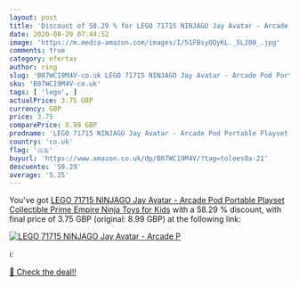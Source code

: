 ```yaml
---
layout: post
title: 'Discount of 58.29 % for LEGO 71715 NINJAGO Jay Avatar - Arcade P'
date: 2020-08-29 07:44:52
image: 'https://m.media-amazon.com/images/I/51FBsyOQyKL._SL200_.jpg'
comments: true
category: ofertas
author: ring
slug: 'B07WC19M4V-co.uk LEGO 71715 NINJAGO Jay Avatar - Arcade Pod Portable...'
sku: 'B07WC19M4V-co.uk'
tags: [ 'lego', ]
actualPrice: 3.75 GBP
currency: GBP
price: 3.75
comparePrice: 8.99 GBP
prodname: 'LEGO 71715 NINJAGO Jay Avatar - Arcade Pod Portable Playset  Collectible Prime Empire Ninja Toys for Kids'
country: 'co.uk'
flag: '🇬🇧'
buyurl: 'https://www.amazon.co.uk/dp/B07WC19M4V/?tag=tolees0a-21'
descuento: '58.29'
average: '5.25'
---
```


You've got [LEGO 71715 NINJAGO Jay Avatar - Arcade Pod Portable Playset  Collectible Prime Empire Ninja Toys for Kids](https://www.amazon.co.uk/dp/B07WC19M4V/?tag=tolees0a-21) with a  58.29 % discount, with final price of 3.75 GBP (original: 8.99 GBP) at the following link:

[![LEGO 71715 NINJAGO Jay Avatar - Arcade P](https://m.media-amazon.com/images/I/51FBsyOQyKL._SL200_.jpg)](https://www.amazon.co.uk/dp/B07WC19M4V/?tag=tolees0a-21)

ℹ️:


[🛒 Check the deal!!](https://www.amazon.co.uk/dp/B07WC19M4V/?tag=tolees0a-21)
